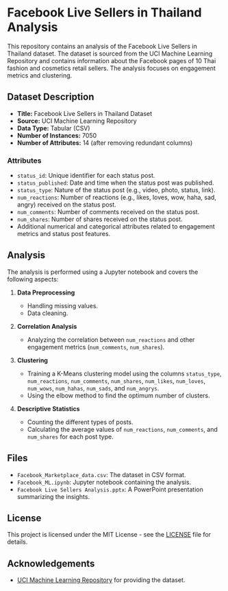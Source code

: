 # Facebook Live Sellers in Thailand Analysis

This repository contains an analysis of the Facebook Live Sellers in Thailand dataset. The dataset is sourced from the UCI Machine Learning Repository and contains information about the Facebook pages of 10 Thai fashion and cosmetics retail sellers. The analysis focuses on engagement metrics and clustering.

## Dataset Description

- **Title:** Facebook Live Sellers in Thailand Dataset
- **Source:** UCI Machine Learning Repository
- **Data Type:** Tabular (CSV)
- **Number of Instances:** 7050
- **Number of Attributes:** 14 (after removing redundant columns)

### Attributes
- `status_id`: Unique identifier for each status post.
- `status_published`: Date and time when the status post was published.
- `status_type`: Nature of the status post (e.g., video, photo, status, link).
- `num_reactions`: Number of reactions (e.g., likes, loves, wow, haha, sad, angry) received on the status post.
- `num_comments`: Number of comments received on the status post.
- `num_shares`: Number of shares received on the status post.
- Additional numerical and categorical attributes related to engagement metrics and status post features.

## Analysis

The analysis is performed using a Jupyter notebook and covers the following aspects:

1. **Data Preprocessing**
   - Handling missing values.
   - Data cleaning.

2. **Correlation Analysis**
   - Analyzing the correlation between `num_reactions` and other engagement metrics (`num_comments`, `num_shares`).

3. **Clustering**
   - Training a K-Means clustering model using the columns `status_type`, `num_reactions`, `num_comments`, `num_shares`, `num_likes`, `num_loves`, `num_wows`, `num_hahas`, `num_sads`, and `num_angrys`.
   - Using the elbow method to find the optimum number of clusters.

4. **Descriptive Statistics**
   - Counting the different types of posts.
   - Calculating the average values of `num_reactions`, `num_comments`, and `num_shares` for each post type.

## Files

- `Facebook_Marketplace_data.csv`: The dataset in CSV format.
- `Facebook_ML.ipynb`: Jupyter notebook containing the analysis.
- `Facebook Live Sellers Analysis.pptx`: A PowerPoint presentation summarizing the insights.

## License

This project is licensed under the MIT License - see the [LICENSE](LICENSE) file for details.

## Acknowledgements

- [UCI Machine Learning Repository](https://archive.ics.uci.edu/ml/index.php) for providing the dataset.
